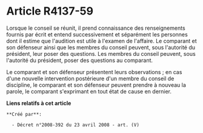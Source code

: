 # Article R4137-59

Lorsque le conseil se réunit, il prend connaissance des renseignements fournis par écrit et entend successivement et
séparément les personnes dont il estime que l'audition est utile à l'examen de l'affaire. Le comparant et son défenseur ainsi
que les membres du conseil peuvent, sous l'autorité du président, leur poser des questions. Les membres du conseil peuvent,
sous l'autorité du président, poser des questions au comparant.

Le comparant et son défenseur présentent leurs observations ; en cas d'une nouvelle intervention postérieure d'un membre du
conseil de discipline, le comparant et son défenseur peuvent prendre à nouveau la parole, le comparant s'exprimant en tout
état de cause en dernier.

**Liens relatifs à cet article**

	**Créé par**:

	  - Décret n°2008-392 du 23 avril 2008 - art. (V)
